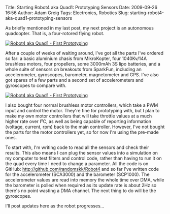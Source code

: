Title: Starting Robot4 aka Quad1: Prototyping Sensors
Date: 2009-09-26 16:56
Author: Adam Greig
Tags: Electronics, Robotics
Slug: starting-robot4-aka-quad1-prototyping-sensors

As briefly mentioned in my last post, my next project is an autonomous
quadcopter. That is, a four-rotored flying robot.

<a href="http://www.flickr.com/photos/randomskk/3946272514/" title="Robot4 aka Quad1 - First Prototyping"><img src="https://farm3.staticflickr.com/2439/3946272514_9be22a9a23.jpg" alt="Robot4 aka Quad1 - First Prototyping" /></a>

After a couple of weeks of waiting around, I've got all the parts I've
ordered so far: a basic aluminium chasis from MikroKopter, four
1040Kv/14A brushless motors, four propellers, some 3000mAh 3S lipo
batteries, and a whole suite of sensors on breakouts from SparkFun,
including an accelerometer, gyroscopes, barometer, magnetometer and GPS.
I've also got spares of a few parts and a second set of accelerometers
and gyroscopes to compare with.

<a href="http://www.flickr.com/photos/randomskk/3946282126/" title="Robot4 aka Quad1 - First Prototyping"><img src="https://farm4.staticflickr.com/3487/3946282126_0b8e46bb4a.jpg" alt="Robot4 aka Quad1 - First Prototyping" /></a>

I also bought four normal brushless motor controllers, which take a PWM
input and control the motor. They're fine for prototyping with, but I
plan to make my own motor controllers that will take throttle values at
a much higher rate over I²C, as well as being capable of reporting
information (voltage, current, rpm) back to the main controller.
However, I've not bought the parts for the motor controllers yet, so for
now I'm using the pre-made ones.

To start with, I'm writing code to read all the sensors and check their
results. This also means I can plug the sensor values into a simulation
on my computer to test filters and control code, rather than having to
run it on the quad every time I need to change a parameter. All the code
is on GitHub: http://github.com/randomskk/Robot4 and so far I've written
code for the accelerometer (SCA3000) and the barometer (SCP1000). The
accelerometer values are read into memory the whole time over DMA, while
the barometer is polled when required as its update rate is about 2Hz so
there's no point wasting a DMA channel. The next thing to do will be the
gyroscopes.

I'll post updates here as the robot progresses...
